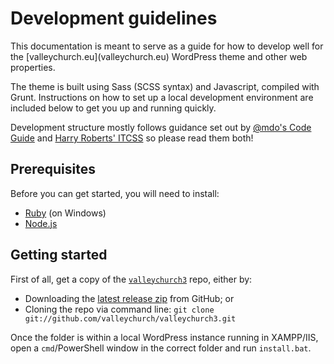 # Development guidelines
<p class="lead">This documentation is meant to serve as a guide for how to develop well for the [valleychurch.eu](valleychurch.eu) WordPress theme and other web properties.</p>

The theme is built using Sass (SCSS syntax) and Javascript, compiled with Grunt. Instructions on how to set up a local development environment are included below to get you up and running quickly.

Development structure mostly follows guidance set out by [@mdo's Code Guide](http://codeguide.co/) and [Harry Roberts' ITCSS](https://speakerdeck.com/dafed/managing-css-projects-with-itcss) so please read them both!

## Prerequisites

Before you can get started, you will need to install:
- [Ruby](http://rubyinstaller.org/) (on Windows)
- [Node.js](https://nodejs.org/en/)

## Getting started
First of all, get a copy of the [`valleychurch3`](https://github.com/valleychurch/valleychurch3/) repo, either by:
- Downloading the [latest release zip](https://github.com/valleychurch/valleychurch3/releases/latest) from GitHub; or
- Cloning the repo via command line: `git clone git://github.com/valleychurch/valleychurch3.git`

Once the folder is within a local WordPress instance running in XAMPP/IIS, open a `cmd`/PowerShell window in the correct folder and run `install.bat`.

